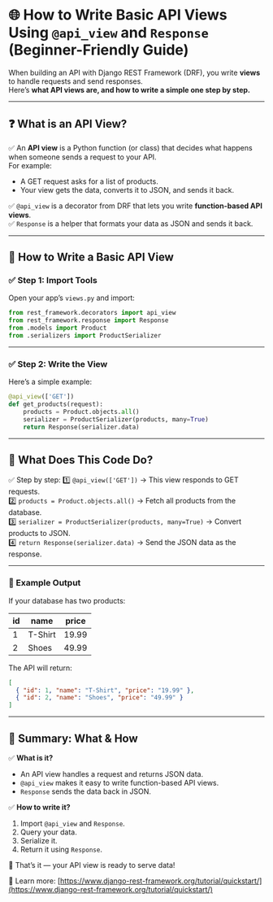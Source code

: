 # 🌐 How to Write Basic API Views Using `@api_view` and `Response` (Beginner-Friendly Guide)

When building an API with Django REST Framework (DRF), you write **views** to handle requests and send responses.  
Here’s **what API views are, and how to write a simple one step by step.**

---

## ❓ What is an API View?

✅ An **API view** is a Python function (or class) that decides what happens when someone sends a request to your API.  
For example:
- A GET request asks for a list of products.
- Your view gets the data, converts it to JSON, and sends it back.

✅ `@api_view` is a decorator from DRF that lets you write **function-based API views**.  
✅ `Response` is a helper that formats your data as JSON and sends it back.

---

## 🔷 How to Write a Basic API View

### ✅ Step 1: Import Tools

Open your app’s `views.py` and import:

```python
from rest_framework.decorators import api_view
from rest_framework.response import Response
from .models import Product
from .serializers import ProductSerializer
```

---

### ✅ Step 2: Write the View

Here’s a simple example:

```python
@api_view(['GET'])
def get_products(request):
    products = Product.objects.all()
    serializer = ProductSerializer(products, many=True)
    return Response(serializer.data)
```

---

## 🔷 What Does This Code Do?

✅ Step by step:
1️⃣ `@api_view(['GET'])` → This view responds to GET requests.  
2️⃣ `products = Product.objects.all()` → Fetch all products from the database.  
3️⃣ `serializer = ProductSerializer(products, many=True)` → Convert products to JSON.  
4️⃣ `return Response(serializer.data)` → Send the JSON data as the response.

---

### 🔷 Example Output

If your database has two products:

| id  | name      | price   |
|-----|-----------|---------|
| 1   | T-Shirt   | 19.99   |
| 2   | Shoes     | 49.99   |

The API will return:

```json
[
  { "id": 1, "name": "T-Shirt", "price": "19.99" },
  { "id": 2, "name": "Shoes", "price": "49.99" }
]
```

---

## 🏁 Summary: What & How

✅ **What is it?**
- An API view handles a request and returns JSON data.
- `@api_view` makes it easy to write function-based API views.
- `Response` sends the data back in JSON.

✅ **How to write it?**
1. Import `@api_view` and `Response`.
2. Query your data.
3. Serialize it.
4. Return it using `Response`.

🎉 That’s it — your API view is ready to serve data!

🔗 Learn more: [https://www.django-rest-framework.org/tutorial/quickstart/](https://www.django-rest-framework.org/tutorial/quickstart/)
